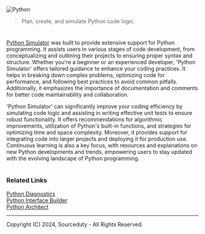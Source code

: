 ![Python](https://github.com/sourceduty/Python_Simulator/assets/123030236/9beb2d70-65e7-460c-bdde-992099677a78)

> Plan, create, and simulate Python code logic.

#

[Python Simulator](https://chat.openai.com/g/g-NLUSBfccY-python-simulator) was built to provide extensive support for Python programming. It assists users in various stages of code development, from conceptualizing and outlining their projects to ensuring proper syntax and structure. Whether you're a beginner or an experienced developer, 'Python Simulator' offers tailored guidance to enhance your coding practices. It helps in breaking down complex problems, optimizing code for performance, and following best practices to avoid common pitfalls. Additionally, it emphasizes the importance of documentation and comments for better code maintainability and collaboration.

'Python Simulator' can significantly improve your coding efficiency by simulating code logic and assisting in writing effective unit tests to ensure robust functionality. It offers recommendations for algorithmic improvements, utilization of Python's built-in functions, and strategies for optimizing time and space complexity. Moreover, it provides support for integrating code into larger projects and deploying it for production use. Continuous learning is also a key focus, with resources and explanations on new Python developments and trends, empowering users to stay updated with the evolving landscape of Python programming.

#
### Related Links

[Python Diagnostics](https://chat.openai.com/g/g-NnT93PRw6-python-diagnostics)
<br>
[Python Interface Builder](https://chat.openai.com/g/g-2a5BMlXE9-python-interface-builder)
<br>
[Python Architect](https://chat.openai.com/g/g-ltK2f7Fkk-python-architect)

***
Copyright (C) 2024, Sourceduty - All Rights Reserved.
